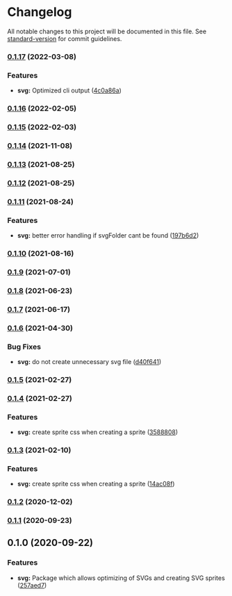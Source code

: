 # Changelog

All notable changes to this project will be documented in this file. See [standard-version](https://github.com/conventional-changelog/standard-version) for commit guidelines.

### [0.1.17](https://github.com/factorial-io/fstack/compare/svg/v0.1.16...svg/v0.1.17) (2022-03-08)


### Features

* **svg:** Optimized cli output ([4c0a86a](https://github.com/factorial-io/fstack/commit/4c0a86a50ed9915054e6852ac784fbf1ce86cfe1))

### [0.1.16](https://github.com/factorial-io/fstack/compare/svg/v0.1.15...svg/v0.1.16) (2022-02-05)

### [0.1.15](https://github.com/factorial-io/fstack/compare/svg/v0.1.14...svg/v0.1.15) (2022-02-03)

### [0.1.14](https://github.com/factorial-io/fstack/compare/svg/v0.1.13...svg/v0.1.14) (2021-11-08)

### [0.1.13](https://github.com/factorial-io/fstack/compare/svg/v0.1.12...svg/v0.1.13) (2021-08-25)

### [0.1.12](https://github.com/factorial-io/fstack/compare/svg/v0.1.11...svg/v0.1.12) (2021-08-25)

### [0.1.11](https://github.com/factorial-io/fstack/compare/svg/v0.1.10...svg/v0.1.11) (2021-08-24)


### Features

* **svg:** better error handling if svgFolder cant be found ([197b6d2](https://github.com/factorial-io/fstack/commit/197b6d2a3b35549d560bad6b87b1a3d3461cd18b))

### [0.1.10](https://github.com/factorial-io/fstack/compare/svg/v0.1.9...svg/v0.1.10) (2021-08-16)

### [0.1.9](https://github.com/factorial-io/fstack/compare/svg/v0.1.8...svg/v0.1.9) (2021-07-01)

### [0.1.8](https://github.com/factorial-io/fstack/compare/svg/v0.1.7...svg/v0.1.8) (2021-06-23)

### [0.1.7](https://github.com/factorial-io/fstack/compare/svg/v0.1.6...svg/v0.1.7) (2021-06-17)

### [0.1.6](https://github.com/factorial-io/fstack/compare/svg/v0.1.5...svg/v0.1.6) (2021-04-30)


### Bug Fixes

* **svg:** do not create unnecessary svg file ([d40f641](https://github.com/factorial-io/fstack/commit/d40f6413dad4b93a1827e6eefb5a1d559536f320))

### [0.1.5](https://github.com/factorial-io/fstack/compare/svg/v0.1.4...svg/v0.1.5) (2021-02-27)

### [0.1.4](https://github.com/factorial-io/fstack/compare/svg/v0.1.2...svg/v0.1.4) (2021-02-27)


### Features

* **svg:** create sprite css when creating a sprite ([3588808](https://github.com/factorial-io/fstack/commit/3588808cb7ea9cd1fe08512f231c0c0e35acf959))

### [0.1.3](https://github.com/factorial-io/fstack/compare/svg/v0.1.2...svg/v0.1.3) (2021-02-10)


### Features

* **svg:** create sprite css when creating a sprite ([14ac08f](https://github.com/factorial-io/fstack/commit/14ac08f1356d79ce17e7ef50aa8e78371a00df62))

### [0.1.2](https://github.com/factorial-io/fstack/compare/svg/v0.1.1...svg/v0.1.2) (2020-12-02)

### [0.1.1](https://github.com/factorial-io/fstack/compare/svg/v0.1.0...svg/v0.1.1) (2020-09-23)

## 0.1.0 (2020-09-22)


### Features

* **svg:** Package which allows optimizing of SVGs and creating SVG sprites ([257aed7](https://github.com/factorial-io/fstack/commit/257aed780b3adec8ba7bf301e509ea4868323c46))
